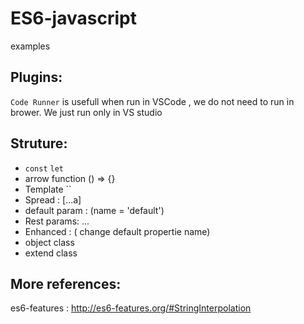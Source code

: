 # ES6-javascript
examples
## Plugins: 
  `Code Runner` is usefull when run in VSCode , we do not need to run in brower. We just run only in VS studio

## Struture:
  * `const` `let`
  * arrow function  () => {} 
  * Template ``
  * Spread : [...a]
  * default param : (name = 'default')
  * Rest params: ...
  * Enhanced : ( change default propertie name)
  * object class
  * extend class

## More references:
es6-features : http://es6-features.org/#StringInterpolation

